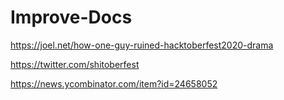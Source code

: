 # Improve-Docs

https://joel.net/how-one-guy-ruined-hacktoberfest2020-drama

https://twitter.com/shitoberfest

https://news.ycombinator.com/item?id=24658052

